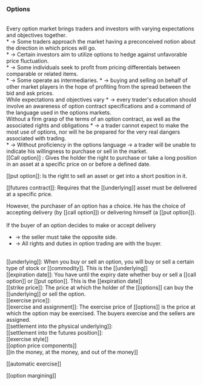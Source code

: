 ### Options
<br>
Every option market brings traders and investors with varying expectations and objectives together.
<br>
* -> Some traders approach the market having a preconceived notion about the direction in which prices will go.
<br>
* -> Certain investors aim to utilize options to hedge against unfavorable price fluctuation.
<br>
* -> Some individuals seek to profit from pricing differentials between comparable or related items.
<br>
* -> Some operate as intermediaries.
			* -> buying and selling on behalf of other market players in the hope of profiting from the spread between the bid and ask prices.
<br>
While expectations and objectives vary
* -> every trader's education should involve an awareness of option contract specifications and a command of the language used in the options markets.
<br>
Without a firm grasp of the terms of an option contract, as well as the associated rights and obligations
* -> a trader cannot expect to make the most use of options, nor will he be prepared for the very real dangers associated with trading.
<br>
* -> Without proficiency in the options language
	-> a trader will be unable to indicate his willingness to purchase or sell in the market.
<br>
[[Call option]] : Gives the holder the right to purchase or take a long position in an asset at a specific price on or before a defined date.<br>

[[put option]]: Is the right to sell an asset or get into a short position in it.<br>

[[futures contract]]: Requires that the [[underlying]] asset must be delivered at a specific price.<br>

However, the purchaser of an option has a choice.
He has the choice of accepting delivery (by [[call option]]) or delivering himself (a [[put option]]).<br>
<br>
If the buyer of an option decides to make or accept delivery
* -> the seller must take the opposite side.
* -> All rights and duties in option trading are with the buyer.<br>
<br>
[[underlying]]: When you buy or sell an option, you will buy or sell a certain type of stock or [[commodity]]. This is the [[underlying]]
<br>
[[expiration date]]: You have until the expiry date whether buy or sell a [[call option]] or [[put option]]. This is the [[expiration date]]
<br>
[[strike price]]: The price at which the holder of the [[options]] can buy the [[underlying]] or sell the option.
<br>
[[exercise price]]: 
<br>
[[exercise and assignment]]:  The exercise price of [[options]] is the price at which the option may be exercised. The buyers exercise and the sellers are assigned. 
<br>
[[settlement into the physical underlying]]: 
<br>
[[settlement into the futures position]]: 
<br>
[[exercise style]]
<br>
[[option price components]]
<br>
[[in the money, at the money, and out of the money]]

[[automatic exercise]]

  
[[option margining]]